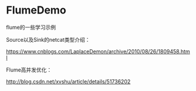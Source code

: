 # FlumeDemo
flume的一些学习示例

Source以及Sink的netcat类型介绍：

https://www.cnblogs.com/LaplaceDemon/archive/2010/08/26/1809458.html

Flume高并发优化：

http://blog.csdn.net/xvshu/article/details/51736202
